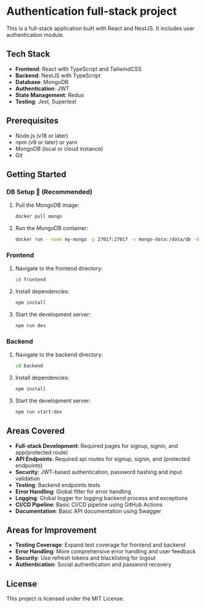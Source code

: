 # Authentication full-stack project 

This is a full-stack application built with React and NestJS. It includes user authentication module.

## Tech Stack

- **Frontend**: React with TypeScript and TailwindCSS
- **Backend**: NestJS with TypeScript
- **Database**: MongoDB
- **Authentication**: JWT
- **State Management**: Redux 
- **Testing**: Jest, Supertest


## Prerequisites

- Node.js (v18 or later)
- npm (v9 or later) or yarn
- MongoDB (local or cloud instance)
- Git


## Getting Started

### DB Setup 🐳 (Recommended)

1. Pull the MongoDB image:
   ```bash
   docker pull mongo
   ```

2. Run the MongoDB container:
   ```bash
   docker run --name my-mongo -p 27017:27017 -v mongo-data:/data/db -d mongo
   ```

### Frontend

1. Navigate to the frontend directory:
   ```bash
   cd frontend
   ```

2. Install dependencies:
   ```bash
   npm install
   ```

3. Start the development server:
   ```bash
   npm run dev
   ```


### Backend

1. Navigate to the backend directory:
   ```bash
   cd backend
   ```

2. Install dependencies:
   ```bash
   npm install
   ```

3. Start the development server:
   ```bash
   npm run start:dev
   ```


## Areas Covered

- **Full-stack Development**: Required pages for signup, signin, and app(protected route)
- **API Endpoints**: Required api routes for signup, signin, and (protected endpoints)
- **Security**: JWT-based authentication, password hashing and input validation 
- **Testing**: Backend endpoints tests
- **Error Handling**: Global filter for error handling
- **Logging**: Global logger for logging backend process and exceptions
- **CI/CD Pipeline**: Basic CI/CD pipeline using GitHub Actions
- **Documentation**: Basic API documentation using Swagger

## Areas for Improvement

- **Testing Coverage**: Expand test coverage for frontend and backend
- **Error Handling**: More comprehensive error handling and user feedback
- **Security**: Use refresh tokens and blacklisting for logout
- **Authentication**: Social authentication and password recovery


## License

This project is licensed under the MIT License.
